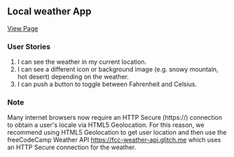 ## Local weather App

<a href="https://fehlerquelle.github.io/local-weather/">View Page</a>


### User Stories

1. I can see the weather in my current location.
2. I can see a different icon or background image (e.g. snowy mountain, hot desert) depending on the weather.
3. I can push a button to toggle between Fahrenheit and Celsius.


### Note 

Many internet browsers now require an HTTP Secure (https://) connection to obtain a user's locale via HTML5 Geolocation. For this reason, we recommend using HTML5 Geolocation to get user location and then use the freeCodeCamp Weather API https://fcc-weather-api.glitch.me which uses an HTTP Secure connection for the weather.
